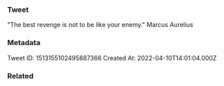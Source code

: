 ### Tweet
"The best revenge is not to be like your enemy." Marcus Aurelius

### Metadata
Tweet ID: 1513155102495887366
Created At: 2022-04-10T14:01:04.000Z

### Related

